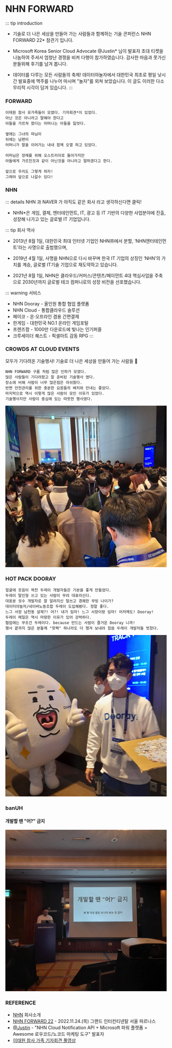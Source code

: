 # NHN FORWARD

::: tip introduction
- 기술로 더 나은 세상을 만들어 가는 사람들과 함께하는 기술 콘퍼런스 NHN FORWARD 22* 참관기 입니다.

- Microsoft Korea Senior Cloud Advocate @Justin* 님이 발표자 초대 티켓을 나눔하여 주셔서 엄청난 경쟁을 비켜 다행이 참가하였습니다. 감사한 마음과 못가신 분들위해 후기를 남겨 봅니다.

- 데이터를 다루는 모든 사람들의 축제! 데이터야놀자에서 대한민국 최초로 평일 낮시간 발표중에 맥주를 나누어 마시며 "놀자"를 외쳐 보았습니다. 이 글도 이러한 다소 무리적 시각이 담겨 있습니다.
:::

### FORWARD
```
이태원 참사 유가족들이 모였다. 기자회견*이 있었다.
아닌 것은 아니라고 말해야 한다고
아들을 가르쳐 왔다는 어머니는 아들을 잃엇다. 

옆에는 그녀의 따님이
뒤에는 남편이
어머니가 말을 이어가는 내내 함께 오열 하고 있었다.

어머님은 장례를 위해 오스트리아로 돌아가지만
아들에게 가르친것과 같이 아닌것을 아니라고 말하겠다고 한다.

앞으로 우리도 그렇게 하자!
그래야 앞으로 나갈수 있다!
```
### NHN

::: details NHN 과 NAVER 가 아직도 같은 회사 라고 생각하신다면 클릭!
- NHN*은 게임, 결제, 엔터테인먼트, IT, 광고 등 IT 기반의 다양한 사업분야에 진출, 성장해 나가고 있는 글로벌 IT 기업입니다.

::: tip 회사 역사
- 2013년 8월 1일, 대한민국 최대 인터넷 기업인 NHN㈜에서 분할, ‘NHN엔터테인먼트’라는 사명으로 출범했으며,

- 2019년 4월 1일, 사명을 NHN으로 다시 바꾸며 한국 IT 기업의 상징인 ‘NHN’의 가치를 계승, 글로벌 IT기술 기업으로 재도약하고 있습니다.

- 2021년 8월 1일, NHN은 클라우드/커머스/콘텐츠/페이먼트 4대 핵심사업을 주축으로 2030년까지 글로벌 테크 컴퍼니로의 성장 비전을 선포했습니다.

::: warning 서비스
- NHN Dooray - 올인원 통합 협업 플랫폼
- NHN Cloud - 통합클라우드 솔루션
- 페이코 - 온·오프라인 겸용 간편결제
- 한게임 - 대한민국 NO.1 온라인 게임포털
- 프렌즈팜 - 1000만 다운로드에 빛나는 인기퍼즐
- 크루세이더 퀘스트 - 픽셀아트 감동 RPG
:::

### CROWDS AT CLOUD EVENTS
모두가 기다려온 기술행사! 기술로 더 나은 세상을 만들어 가는 사람들 :tada:
```
NHN FORWARD 구름 처럼 많은 인파가 모였다.
많은 사람들이 기다려왔고 잘 준비된 기술행사 였다.
장소에 비해 사람이 너무 많은점은 아쉬웠다.
반면 안전관리를 위한 충분한 요원들의 배치와 안내는 좋았다.
마지막으로 역시 이렇게 많은 사람이 모인 이유가 있었다. 
기술행사지만 사람이 중심에 있는 따뜻한 행사였다.
```
![An image](../../../../images/nhnforword/crowd.webp)

### HOT PACK DOORAY
```
얼굴에 웃음이 꽉찬 두레이 개발자들은 기분을 좋게 만들었다.
두레이 탈인형 쓰고 있는 사람이 무려 대표라신다.
대표분 굇수 개발자로 잘 알려지신 탈쓰고 경쾌한 무빙 나이가?
데이터야놀자/네이버노동조합 두레이 도입해봤다. 정말 좋다.
느그 서장 남천동 살제?! 어?! 내가 임마! 느그 서장이랑 임마! 어저께도! Dooray!
두레이 메일은 역시 마땅한 이유가 있어 강력하다. 
협업에는 무조건 두레이다. because 만드는 사람이 즐거운 Dooray 니까!
행사 끝까지 많은 분들께 "핫팩" 하나라도 더 챙겨 보내려 힘씀 두레이 개발자들 멋졌다.
```
![dooray developer](../../../../images/nhnforword/dooray.webp)

### banUH
#### 개발할 땐 "어?" 금지
![banUH](../../../../images/nhnforword/a.webp)

### REFERENCE
- [NHN](https://www.nhn.com/ko/company/companyInfo.nhn) 회사소개
- [NHN FORWARD 22](https://forward.nhn.com/2022) - 2022.11.24.(목) 그랜드 인터컨티넨탈 서울 파르나스
- [@Justin](https://forward.nhn.com/2022/sessions/7) - "NHN Cloud Notification API + Microsoft 파워 플랫폼 = Awesome 로우코드/노코드 마케팅 도구" 발표자
- [이태원 참사 가족 기자회견 풀영상](https://www.youtube.com/watch?v=GwZ7-POnVEA)